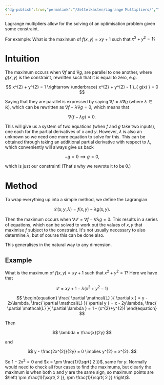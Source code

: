 ```yaml
---
{"dg-publish":true,"permalink":"/Zettelkasten/Lagrange Multipliers/","tags":["calculus","optimisation"],"noteIcon":1,"created":"2024-12-21T12:06:16.000+09:00"}
---
```



Lagrange multipliers allow for the solving of an optimisation problem given some constraint.

For example: What is the maximum of $f(x,y) = xy + 1$ such that $x^{2} + y^{2} = 1$?

# Intuition
The maximum occurs when $\nabla f$ and $\nabla g$, are parallel to one another, where $g(x,y)$ is the constraint, rewritten such that it is equal to zero, e.g.

$$
x^{2} + y^{2} = 1 \rightarrow \underbrace{ x^{2} + y^{2} - 1 }_{ g(x) } = 0
$$

Saying that they are parallel is expressed by saying $\nabla f= \lambda \nabla g$ (where $\lambda \in \mathbb{R}$), which can be rewritten as $\nabla f - \lambda\nabla g = 0$, which means that

$$
\nabla(f - \lambda g) = 0.
$$

This will give us a system of two equations (when $f$ and $g$ take two inputs), one each for the partial derivatives of $x$ and $y$. However, $\lambda$ is also an unknown so we need one more equation to solve for this.
This can be obtained through taking an additional partial derivative with respect to $\lambda$, which conveniently will always give us back

$$
-g = 0 \implies g = 0,
$$

which is just our constraint! (That's why we rewrote it to be $0$.)

# Method
To wrap everything up into a simple method, we define the Lagrangian

$$
\mathcal{L}(x, y, \lambda) = f(x,y) - \lambda g(x,y).
$$

Then the maximum occurs when $\nabla \mathcal{L} = \nabla f - \nabla \lambda g = 0$.
This results in a series of equations, which can be solved to work out the values of $x,y$ that maximise $f$ subject to the constraint.
It's not usually necessary to also determine $\lambda$, but of course this can be done also.

This generalises in the natural way to any dimension.

## Example
What is the maximum of $f(x,y) = xy + 1$ such that $x^{2} + y^{2} = 1$?
Here we have that

$$
\begin{equation}
\mathcal{L}
 = xy + 1 - \lambda(x^{2} + y^{2} - 1)
\end{equation}
$$

$$
\begin{equation}
\frac{ \partial \mathcal{L} }{ \partial x } = y - 2x\lambda, \frac{ \partial \mathcal{L} }{ \partial y } = x - 2y\lambda, \frac{ \partial \mathcal{L} }{ \partial \lambda } = 1 - (x^{2}+y^{2})
\end{equation}
$$

Then

$$
\lambda = \frac{x}{2y}
$$

and

$$
y - \frac{2x^{2}}{2y} = 0 \implies y^{2} = x^{2}.
$$

So $1-2x^{2} = 0$ and $x = \pm \frac{1}{\sqrt{ 2 }}$, same for $y$.
Normally would need to check all four cases to find the maximums, but clearly the maximum is when both $x$ and $y$ are the same sign, so maximum points are $\left( \pm \frac{1}{\sqrt{ 2 }}, \pm \frac{1}{\sqrt{ 2 }} \right)$.
